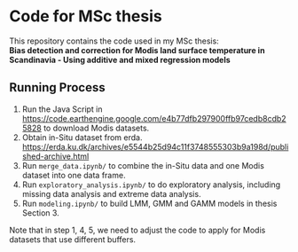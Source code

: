 # Code for MSc thesis
This repository contains the code used in my MSc thesis:  
**Bias detection and correction for Modis land surface temperature in Scandinavia - Using additive and mixed regression models**

## Running Process
1. Run the Java Script in https://code.earthengine.google.com/e4b77dfb297900ffb97cedb8cdb25828 to download Modis datasets.
2. Obtain in-Situ dataset from erda. https://erda.ku.dk/archives/e5544b25d94c11f3748555303b9a198d/published-archive.html
3. Run `merge_data.ipynb/` to combine the in-Situ data and one Modis dataset into one data frame.
4. Run `exploratory_analysis.ipynb/` to do exploratory analysis, including missing data analysis and extreme data analysis.
5. Run `modeling.ipynb/` to build LMM, GMM and GAMM models in thesis Section 3.

Note that in step 1, 4, 5, we need to adjust the code to apply for Modis datasets that use different buffers.
